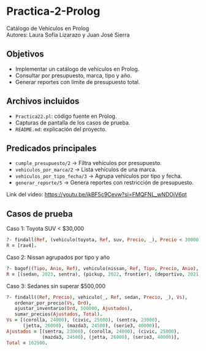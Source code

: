 # Practica-2-Prolog
Catálogo de Vehículos en Prolog  
Autores: Laura Sofía Lizarazo y Juan José Sierra  

## Objetivos
- Implementar un catálogo de vehículos en Prolog.
- Consultar por presupuesto, marca, tipo y año.
- Generar reportes con límite de presupuesto total.

## Archivos incluidos
- `Practica22.pl`: código fuente en Prolog.
- Capturas de pantalla de los casos de prueba.
- `README.md`: explicación del proyecto.

## Predicados principales
- `cumple_presupuesto/2` → Filtra vehículos por presupuesto.
- `vehiculos_por_marca/2` → Lista vehículos de una marca.
- `vehiculos_por_tipo_fecha/3` → Agrupa vehículos por tipo y fecha.
- `generar_reporte/5` → Genera reportes con restricción de presupuesto.

Link del video: https://youtu.be/ikBF5c9Cevw?si=FMQFNL_wNDOjV6qt

## Casos de prueba

Caso 1: Toyota SUV < $30,000
```prolog
?- findall(Ref, (vehiculo(toyota, Ref, suv, Precio, _), Precio < 30000), R).
R = [rav4].
```

Caso 2: Nissan agrupados por tipo y año
```prolog
?- bagof((Tipo, Anio, Ref), vehiculo(nissan, Ref, Tipo, Precio, Anio), R).
R = [(sedan, 2023, sentra), (pickup, 2022, frontier), (deportivo, 2021, '370z')].
```

Caso 3: Sedanes sin superar $500,000
```prolog
?- findall((Ref, Precio), vehiculo(_, Ref, sedan, Precio, _), Vs),
   ordenar_por_precio(Vs, Ord),
   ajustar_inventario(Ord, 500000, Ajustados),
   sumar_precios(Ajustados, Total).
Vs = [(corolla, 24000), (civic, 25000), (sentra, 23000),
      (jetta, 26000), (mazda3, 24500), (serie3, 40000)],
Ajustados = [(sentra, 23000), (corolla, 24000), (civic, 25000),
             (mazda3, 24500), (jetta, 26000), (serie3, 40000)],
Total = 162500.
```




